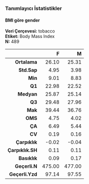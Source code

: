 ### Tanımlayıcı İstatistikler  
#### BMI göre gender  
**Veri Çerçevesi:** tobacco  
**Etiket:** Body Mass Index  
**N:** 489  

|           &nbsp; |      F |      M |
|-----------------:|-------:|-------:|
|     **Ortalama** |  26.10 |  25.31 |
|      **Std.Sap** |   4.95 |   3.98 |
|          **Min** |   9.01 |   8.83 |
|           **Q1** |  22.98 |  22.52 |
|       **Medyan** |  25.87 |  25.14 |
|           **Q3** |  29.48 |  27.96 |
|          **Mak** |  39.44 |  36.76 |
|          **OMS** |   4.75 |   4.02 |
|           **ÇA** |   6.49 |   5.44 |
|           **CV** |   0.19 |   0.16 |
|    **Çarpıklık** |  -0.02 |  -0.04 |
| **Çarpıklık.SH** |   0.11 |   0.11 |
|     **Basıklık** |   0.09 |   0.17 |
|    **Geçerli.N** | 475.00 | 477.00 |
|  **Geçerli.Yzd** |  97.14 |  97.55 |

